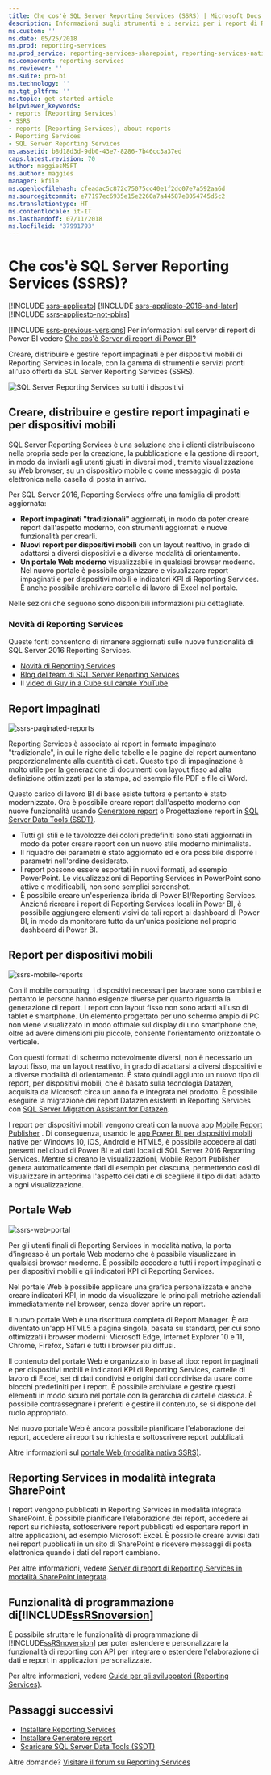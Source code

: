 ```yaml
---
title: Che cos'è SQL Server Reporting Services (SSRS) | Microsoft Docs
description: Informazioni sugli strumenti e i servizi per i report di Reporting Services impaginati e per dispositivi mobili in locale.
ms.custom: ''
ms.date: 05/25/2018
ms.prod: reporting-services
ms.prod_service: reporting-services-sharepoint, reporting-services-native
ms.component: reporting-services
ms.reviewer: ''
ms.suite: pro-bi
ms.technology: ''
ms.tgt_pltfrm: ''
ms.topic: get-started-article
helpviewer_keywords:
- reports [Reporting Services]
- SSRS
- reports [Reporting Services], about reports
- Reporting Services
- SQL Server Reporting Services
ms.assetid: b8d18d3d-9db0-43e7-8286-7b46cc3a37ed
caps.latest.revision: 70
author: maggiesMSFT
ms.author: maggies
manager: kfile
ms.openlocfilehash: cfeadac5c872c75075cc40e1f2dc07e7a592aa6d
ms.sourcegitcommit: e77197ec6935e15e2260a7a44587e8054745d5c2
ms.translationtype: HT
ms.contentlocale: it-IT
ms.lasthandoff: 07/11/2018
ms.locfileid: "37991793"
---
```

# <a name="what-is-sql-server-reporting-services-ssrs"></a>Che cos'è SQL Server Reporting Services (SSRS)?

[!INCLUDE [ssrs-appliesto](../includes/ssrs-appliesto.md)] [!INCLUDE [ssrs-appliesto-2016-and-later](../includes/ssrs-appliesto-2016-and-later.md)] [!INCLUDE [ssrs-appliesto-not-pbirs](../includes/ssrs-appliesto-not-pbirs.md)]

[!INCLUDE [ssrs-previous-versions](../includes/ssrs-previous-versions.md)] Per informazioni sul server di report di Power BI vedere [Che cos'è Server di report di Power BI?](https://docs.microsoft.com/power-bi/report-server/get-started)

Creare, distribuire e gestire report impaginati e per dispositivi mobili di Reporting Services in locale, con la gamma di strumenti e servizi pronti all'uso offerti da SQL Server Reporting Services (SSRS).

![SQL Server Reporting Services su tutti i dispositivi](../reporting-services/media/ss-reporting-services-all-together.png "SQL Server Reporting Services su tutti i dispositivi")

## <a name="create-deploy-and-manage-mobile-and-paginated-reports"></a>Creare, distribuire e gestire report impaginati e per dispositivi mobili

SQL Server Reporting Services è una soluzione che i clienti distribuiscono nella propria sede per la creazione, la pubblicazione e la gestione di report, in modo da inviarli agli utenti giusti in diversi modi, tramite visualizzazione su Web browser, su un dispositivo mobile o come messaggio di posta elettronica nella casella di posta in arrivo.

Per SQL Server 2016, Reporting Services offre una famiglia di prodotti aggiornata:

* **Report impaginati "tradizionali"** aggiornati, in modo da poter creare report dall'aspetto moderno, con strumenti aggiornati e nuove funzionalità per crearli.
* **Nuovi report per dispositivi mobili** con un layout reattivo, in grado di adattarsi a diversi dispositivi e a diverse modalità di orientamento.
* **Un portale Web moderno** visualizzabile in qualsiasi browser moderno. Nel nuovo portale è possibile organizzare e visualizzare report impaginati e per dispositivi mobili e indicatori KPI di Reporting Services. È anche possibile archiviare cartelle di lavoro di Excel nel portale.

Nelle sezioni che seguono sono disponibili informazioni più dettagliate.

### <a name="whats-new-in-reporting-services"></a>Novità di Reporting Services

Queste fonti consentono di rimanere aggiornati sulle nuove funzionalità di SQL Server 2016 Reporting Services.

* [Novità di Reporting Services](../reporting-services/what-s-new-in-sql-server-reporting-services-ssrs.md)
* [Blog del team di SQL Server Reporting Services](https://blogs.msdn.microsoft.com/sqlrsteamblog/)
* Il [video di Guy in a Cube sul canale YouTube](https://www.youtube.com/channel/UCFp1vaKzpfvoGai0vE5VJ0w)

## <a name="paginated-reports"></a>Report impaginati

![ssrs-paginated-reports](../reporting-services/media/ssrs-paginated-reports.png)

Reporting Services è associato ai report in formato impaginato "tradizionale", in cui le righe delle tabelle e le pagine del report aumentano proporzionalmente alla quantità di dati. Questo tipo di impaginazione è molto utile per la generazione di documenti con layout fisso ad alta definizione ottimizzati per la stampa, ad esempio file PDF e file di Word.

Questo carico di lavoro BI di base esiste tuttora e pertanto è stato modernizzato. Ora è possibile creare report dall'aspetto moderno con nuove funzionalità usando [Generatore report](../reporting-services/report-builder/report-builder-in-sql-server-2016.md) o Progettazione report in [SQL Server Data Tools (SSDT)](../reporting-services/tools/reporting-services-in-sql-server-data-tools-ssdt.md).

* Tutti gli stili e le tavolozze dei colori predefiniti sono stati aggiornati in modo da poter creare report con un nuovo stile moderno minimalista.
* Il riquadro dei parametri è stato aggiornato ed è ora possibile disporre i parametri nell'ordine desiderato.
* I report possono essere esportati in nuovi formati, ad esempio PowerPoint. Le visualizzazioni di Reporting Services in PowerPoint sono attive e modificabili, non sono semplici screenshot.
* È possibile creare un'esperienza ibrida di Power BI/Reporting Services. Anziché ricreare i report di Reporting Services locali in Power BI, è possibile aggiungere elementi visivi da tali report ai dashboard di Power BI, in modo da monitorare tutto da un'unica posizione nel proprio dashboard di Power BI.

## <a name="mobile-reports"></a>Report per dispositivi mobili

![ssrs-mobile-reports](../reporting-services/media/ssrs-mobile-reports.png)

Con il mobile computing, i dispositivi necessari per lavorare sono cambiati e pertanto le persone hanno esigenze diverse per quanto riguarda la generazione di report. I report con layout fisso non sono adatti all'uso di tablet e smartphone. Un elemento progettato per uno schermo ampio di PC non viene visualizzato in modo ottimale sul display di uno smartphone che, oltre ad avere dimensioni più piccole, consente l'orientamento orizzontale o verticale.

Con questi formati di schermo notevolmente diversi, non è necessario un layout fisso, ma un layout reattivo, in grado di adattarsi a diversi dispositivi e a diverse modalità di orientamento. È stato quindi aggiunto un nuovo tipo di report, per dispositivi mobili, che è basato sulla tecnologia Datazen, acquisita da Microsoft circa un anno fa e integrata nel prodotto. È possibile eseguire la migrazione dei report Datazen esistenti in Reporting Services con [SQL Server Migration Assistant for Datazen](https://www.microsoft.com/download/details.aspx?id=53128). 

I report per dispositivi mobili vengono creati con la nuova app [Mobile Report Publisher](../reporting-services/mobile-reports/create-mobile-reports-with-sql-server-mobile-report-publisher.md) . Di conseguenza, usando le [app Power BI per dispositivi mobili](https://powerbi.microsoft.com/documentation/powerbi-power-bi-apps-for-mobile-devices/) native per Windows 10, iOS, Android e HTML5, è possibile accedere ai dati presenti nel cloud di Power BI e ai dati locali di SQL Server 2016 Reporting Services. Mentre si creano le visualizzazioni, Mobile Report Publisher genera automaticamente dati di esempio per ciascuna, permettendo così di visualizzare in anteprima l'aspetto dei dati e di scegliere il tipo di dati adatto a ogni visualizzazione.

## <a name="web-portal"></a>Portale Web

![ssrs-web-portal](../reporting-services/media/ssrs-web-portal.png)

Per gli utenti finali di Reporting Services in modalità nativa, la porta d'ingresso è un portale Web moderno che è possibile visualizzare in qualsiasi browser moderno. È possibile accedere a tutti i report impaginati e per dispositivi mobili e gli indicatori KPI di Reporting Services.

Nel portale Web è possibile applicare una grafica personalizzata e anche creare indicatori KPI, in modo da visualizzare le principali metriche aziendali immediatamente nel browser, senza dover aprire un report. 

Il nuovo portale Web è una riscrittura completa di Report Manager. È ora diventato un'app HTML5 a pagina singola, basata su standard, per cui sono ottimizzati i browser moderni: Microsoft Edge, Internet Explorer 10 e 11, Chrome, Firefox, Safari e tutti i browser più diffusi.

Il contenuto del portale Web è organizzato in base al tipo: report impaginati e per dispositivi mobili e indicatori KPI di Reporting Services, cartelle di lavoro di Excel, set di dati condivisi e origini dati condivise da usare come blocchi predefiniti per i report. È possibile archiviare e gestire questi elementi in modo sicuro nel portale con la gerarchia di cartelle classica. È possibile contrassegnare i preferiti e gestire il contenuto, se si dispone del ruolo appropriato.

Nel nuovo portale Web è ancora possibile pianificare l'elaborazione dei report, accedere ai report su richiesta e sottoscrivere report pubblicati.

Altre informazioni sul [portale Web (modalità nativa SSRS)](../reporting-services/web-portal-ssrs-native-mode.md).

## <a name="reporting-services-in-sharepoint-integrated-mode"></a>Reporting Services in modalità integrata SharePoint

I report vengono pubblicati in Reporting Services in modalità integrata SharePoint. È possibile pianificare l'elaborazione dei report, accedere ai report su richiesta, sottoscrivere report pubblicati ed esportare report in altre applicazioni, ad esempio Microsoft Excel. È possibile creare avvisi dati nei report pubblicati in un sito di SharePoint e ricevere messaggi di posta elettronica quando i dati del report cambiano.  

Per altre informazioni, vedere [Server di report di Reporting Services in modalità SharePoint integrata](../reporting-services/report-server-sharepoint/reporting-services-report-server-sharepoint-mode.md).

## <a name="includessrsnoversionincludesssrsnoversion-mdmd-programming-features"></a>Funzionalità di programmazione di[!INCLUDE[ssRSnoversion](../includes/ssrsnoversion-md.md)] 

È possibile sfruttare le funzionalità di programmazione di [!INCLUDE[ssRSnoversion](../includes/ssrsnoversion-md.md)] per poter estendere e personalizzare la funzionalità di reporting con API per integrare o estendere l'elaborazione di dati e report in applicazioni personalizzate.

Per altre informazioni, vedere [Guida per gli sviluppatori (Reporting Services)](../reporting-services/reporting-services-developer-documentation.md). 

## <a name="next-steps"></a>Passaggi successivi

* [Installare Reporting Services](../reporting-services/install-windows/install-reporting-services.md)  
* [Installare Generatore report](../reporting-services/install-windows/install-report-builder.md)   
* [Scaricare SQL Server Data Tools (SSDT)](http://go.microsoft.com/fwlink/?LinkID=616714)  

Altre domande? [Visitare il forum su Reporting Services](http://go.microsoft.com/fwlink/?LinkId=620231)
